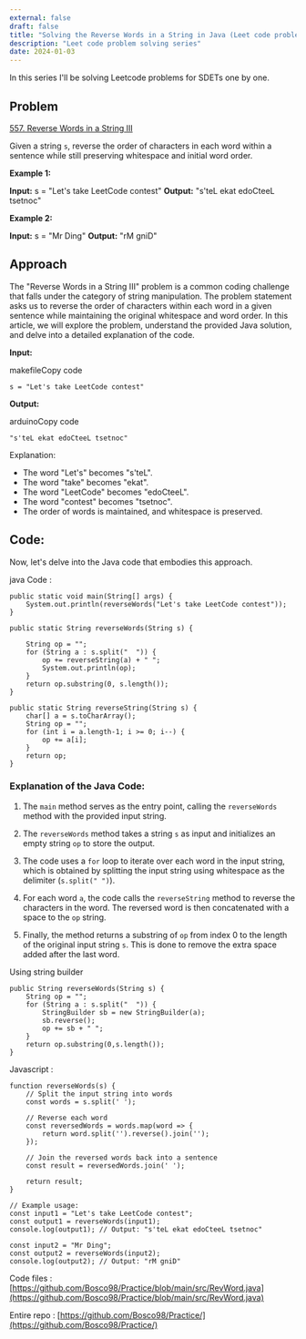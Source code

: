 ```yaml
---
external: false
draft: false
title: "Solving the Reverse Words in a String in Java (Leet code problem solving Part 2 )"
description: "Leet code problem solving series"
date: 2024-01-03
---
```


In this series I'll be solving Leetcode problems for SDETs one by one. 
## Problem
[557. Reverse Words in a String III](https://leetcode.com/problems/reverse-words-in-a-string-iii/)
	
Given a string  `s`, reverse the order of characters in each word within a sentence while still preserving whitespace and initial word order.

**Example 1:**

**Input:** s = "Let's take LeetCode contest"
**Output:** "s'teL ekat edoCteeL tsetnoc"

**Example 2:**

**Input:** s = "Mr Ding"
**Output:** "rM gniD"

## Approach
The "Reverse Words in a String III" problem is a common coding challenge that falls under the category of string manipulation. The problem statement asks us to reverse the order of characters within each word in a given sentence while maintaining the original whitespace and word order. In this article, we will explore the problem, understand the provided Java solution, and delve into a detailed explanation of the code.

**Input:**

makefileCopy code

`s = "Let's take LeetCode contest"` 

**Output:**

arduinoCopy code

`"s'teL ekat edoCteeL tsetnoc"` 

Explanation:

-   The word "Let's" becomes "s'teL".
-   The word "take" becomes "ekat".
-   The word "LeetCode" becomes "edoCteeL".
-   The word "contest" becomes "tsetnoc".
-   The order of words is maintained, and whitespace is preserved.

## Code:
Now, let's delve into the Java code that embodies this approach.

java Code : 
```
public static void main(String[] args) {  
    System.out.println(reverseWords("Let's take LeetCode contest"));  
}  
  
public static String reverseWords(String s) {  
  
    String op = "";  
    for (String a : s.split("  ")) {  
        op += reverseString(a) + " ";  
        System.out.println(op);  
    }  
    return op.substring(0, s.length());  
}  
  
public static String reverseString(String s) {  
    char[] a = s.toCharArray();  
    String op = "";  
    for (int i = a.length-1; i >= 0; i--) {  
        op += a[i];  
    }  
    return op;  
}
```
### Explanation of the Java Code:

1.  The `main` method serves as the entry point, calling the `reverseWords` method with the provided input string.
    
2.  The `reverseWords` method takes a string `s` as input and initializes an empty string `op` to store the output.
    
3.  The code uses a `for` loop to iterate over each word in the input string, which is obtained by splitting the input string using whitespace as the delimiter (`s.split(" ")`).
    
4.  For each word `a`, the code calls the `reverseString` method to reverse the characters in the word. The reversed word is then concatenated with a space to the `op` string.
    
5.  Finally, the method returns a substring of `op` from index 0 to the length of the original input string `s`. This is done to remove the extra space added after the last word.


Using string builder
```
public String reverseWords(String s) {  
    String op = "";  
    for (String a : s.split("  ")) {  
        StringBuilder sb = new StringBuilder(a);  
        sb.reverse();  
        op += sb + " ";  
    }  
    return op.substring(0,s.length());  
}
```
Javascript : 
```	
function reverseWords(s) {
    // Split the input string into words
    const words = s.split(' ');

    // Reverse each word
    const reversedWords = words.map(word => {
        return word.split('').reverse().join('');
    });

    // Join the reversed words back into a sentence
    const result = reversedWords.join(' ');

    return result;
}

// Example usage:
const input1 = "Let's take LeetCode contest";
const output1 = reverseWords(input1);
console.log(output1); // Output: "s'teL ekat edoCteeL tsetnoc"

const input2 = "Mr Ding";
const output2 = reverseWords(input2);
console.log(output2); // Output: "rM gniD"
```

Code files : [https://github.com/Bosco98/Practice/blob/main/src/RevWord.java](https://github.com/Bosco98/Practice/blob/main/src/RevWord.java)

Entire repo : [https://github.com/Bosco98/Practice/](https://github.com/Bosco98/Practice/)